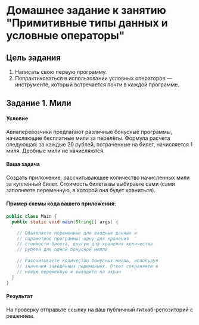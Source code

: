 # Домашнее задание к занятию "Примитивные типы данных и условные операторы"

## Цель задания

1. Написать свою первую программу.
2. Попрактиковаться в использовании условных операторов — инструменте, который встречается почти в каждой программе.

## Задание 1. Мили

#### Условие

Авиаперевозчики предлагают различные бонусные программы, начисляющие бесплатные мили за перелёты.
Формула  расчета следующая: за каждые 20 рублей, потраченные на билет, начисляется 1 миля. Дробные мили не начисляются.

#### Ваша задача

Создать приложение, рассчитывающее количество начисленных мили за купленный билет.
Стоимость билета вы выбираете сами (сами заполняете переменную, в которой она будет храниться).

#### Пример схемы кода вашего приложения:

```java
public class Main {
  public static void main(String[] args) {
  
    // Объявляете переменные для входных данных и
    // параметров программы: одну для хранения 
    // стоимости билета, другую для хранения количества
    // рублей для одной бонусной милли
    
    // Рассчитываете количество бонусных милль, используя
    // значения заведённых переменных. Ответ сохраняете в
    // новую переменную и выводите на экран
  }
}
```

#### Результат
На проверку отправьте ссылку на ваш публичный гитхаб-репозиторий с решением.
